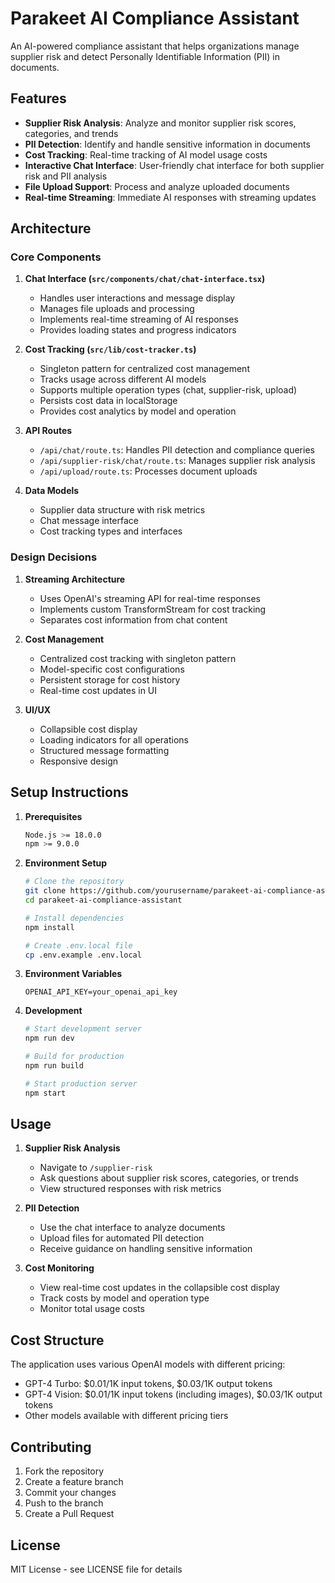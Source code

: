 # Parakeet AI Compliance Assistant

An AI-powered compliance assistant that helps organizations manage supplier risk and detect Personally Identifiable Information (PII) in documents.

## Features

- **Supplier Risk Analysis**: Analyze and monitor supplier risk scores, categories, and trends
- **PII Detection**: Identify and handle sensitive information in documents
- **Cost Tracking**: Real-time tracking of AI model usage costs
- **Interactive Chat Interface**: User-friendly chat interface for both supplier risk and PII analysis
- **File Upload Support**: Process and analyze uploaded documents
- **Real-time Streaming**: Immediate AI responses with streaming updates

## Architecture

### Core Components

1. **Chat Interface (`src/components/chat/chat-interface.tsx`)**
   - Handles user interactions and message display
   - Manages file uploads and processing
   - Implements real-time streaming of AI responses
   - Provides loading states and progress indicators

2. **Cost Tracking (`src/lib/cost-tracker.ts`)**
   - Singleton pattern for centralized cost management
   - Tracks usage across different AI models
   - Supports multiple operation types (chat, supplier-risk, upload)
   - Persists cost data in localStorage
   - Provides cost analytics by model and operation

3. **API Routes**
   - `/api/chat/route.ts`: Handles PII detection and compliance queries
   - `/api/supplier-risk/chat/route.ts`: Manages supplier risk analysis
   - `/api/upload/route.ts`: Processes document uploads

4. **Data Models**
   - Supplier data structure with risk metrics
   - Chat message interface
   - Cost tracking types and interfaces

### Design Decisions

1. **Streaming Architecture**
   - Uses OpenAI's streaming API for real-time responses
   - Implements custom TransformStream for cost tracking
   - Separates cost information from chat content

2. **Cost Management**
   - Centralized cost tracking with singleton pattern
   - Model-specific cost configurations
   - Persistent storage for cost history
   - Real-time cost updates in UI

3. **UI/UX**
   - Collapsible cost display
   - Loading indicators for all operations
   - Structured message formatting
   - Responsive design

## Setup Instructions

1. **Prerequisites**
   ```bash
   Node.js >= 18.0.0
   npm >= 9.0.0
   ```

2. **Environment Setup**
   ```bash
   # Clone the repository
   git clone https://github.com/yourusername/parakeet-ai-compliance-assistant.git
   cd parakeet-ai-compliance-assistant

   # Install dependencies
   npm install

   # Create .env.local file
   cp .env.example .env.local
   ```

3. **Environment Variables**
   ```env
   OPENAI_API_KEY=your_openai_api_key
   ```

4. **Development**
   ```bash
   # Start development server
   npm run dev

   # Build for production
   npm run build

   # Start production server
   npm start
   ```

## Usage

1. **Supplier Risk Analysis**
   - Navigate to `/supplier-risk`
   - Ask questions about supplier risk scores, categories, or trends
   - View structured responses with risk metrics

2. **PII Detection**
   - Use the chat interface to analyze documents
   - Upload files for automated PII detection
   - Receive guidance on handling sensitive information

3. **Cost Monitoring**
   - View real-time cost updates in the collapsible cost display
   - Track costs by model and operation type
   - Monitor total usage costs

## Cost Structure

The application uses various OpenAI models with different pricing:

- GPT-4 Turbo: $0.01/1K input tokens, $0.03/1K output tokens
- GPT-4 Vision: $0.01/1K input tokens (including images), $0.03/1K output tokens
- Other models available with different pricing tiers

## Contributing

1. Fork the repository
2. Create a feature branch
3. Commit your changes
4. Push to the branch
5. Create a Pull Request

## License

MIT License - see LICENSE file for details
